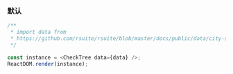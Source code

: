 ### 默认

<!--start-code-->

```js
/**
 * import data from
 * https://github.com/rsuite/rsuite/blob/master/docs/public/data/city-simplified.json
 */

const instance = <CheckTree data={data} />;
ReactDOM.render(instance);
```

<!--end-code-->
